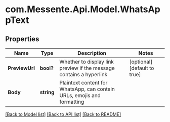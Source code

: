 # com.Messente.Api.Model.WhatsAppText
## Properties

Name | Type | Description | Notes
------------ | ------------- | ------------- | -------------
**PreviewUrl** | **bool?** | Whether to display link preview if the message contains a hyperlink | [optional] [default to true]
**Body** | **string** | Plaintext content for WhatsApp, can contain URLs, emojis and formatting | 

[[Back to Model list]](../README.md#documentation-for-models) [[Back to API list]](../README.md#documentation-for-api-endpoints) [[Back to README]](../README.md)

